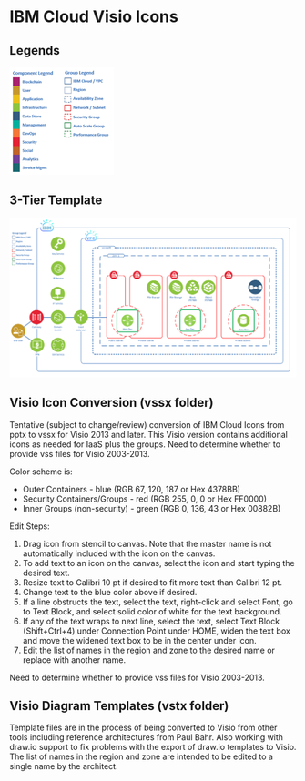 # IBM Cloud Visio Icons

## Legends

![Legends](/images/legends.png)

## 3-Tier Template

![3-Tier](/images/3-tier.png)

## Visio Icon Conversion (vssx folder)

Tentative (subject to change/review) conversion of IBM Cloud Icons from pptx to vssx for Visio 2013 and later.  This Visio version contains additional icons as needed for IaaS plus the groups.  Need to determine whether to provide vss files for Visio 2003-2013.  

Color scheme is:
* Outer Containers - blue (RGB 67, 120, 187 or Hex 4378BB)
* Security Containers/Groups - red (RGB 255, 0, 0 or Hex FF0000) 
* Inner Groups (non-security) - green (RGB 0, 136, 43 or Hex 00882B)

Edit Steps:
1. Drag icon from stencil to canvas.  Note that the master name is not automatically included with the icon on the canvas.
2. To add text to an icon on the canvas, select the icon and start typing the desired text.
3. Resize text to Calibri 10 pt if desired to fit more text than Calibri 12 pt.
4. Change text to the blue color above if desired.  
5. If a line obstructs the text, select the text, right-click and select Font, go to Text Block, and select solid color of white for the text background.
6. If any of the text wraps to next line, select the text, select Text Block (Shift+Ctrl+4) under Connection Point under HOME, widen the text box and move the widened text box to be in the center under icon. 
7. Edit the list of names in the region and zone to the desired name or replace with another name.

Need to determine whether to provide vss files for Visio 2003-2013.  

## Visio Diagram Templates (vstx folder)

Template files are in the process of being converted to Visio from other tools including reference architectures from Paul Bahr.  Also working with draw.io support to fix problems with the export of draw.io templates to Visio. The list of names in the region and zone are intended to be edited to a single name by the architect.  
